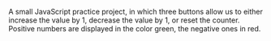 A small JavaScript practice project, in which three buttons allow us to either increase the value by 1, decrease the value by 1, or reset the counter. 
Positive numbers are displayed in the color green, the negative ones in red.
